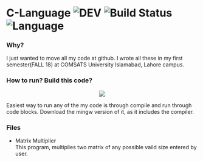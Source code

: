 # C-Language  ![DEV](https://img.shields.io/badge/Developer-Arose%20Niazi-blue.svg?style=popout-square&logo=codio) ![Build Status](https://img.shields.io/badge/Build-passing-brightgreen.svg?style=popout-square&logo=codio) ![Language](https://img.shields.io/badge/Programmed%20in-C-blue.svg?style=popout-square&logo=codio)
### Why?
I just wanted to move all my code at github. I wrote all these in my first semester(FALL 18) at COMSATS University Islamabad, Lahore campus. 

### How to run? Build this code? 
<p align="center"><a url='http://www.codeblocks.org/downloads/26'><img src='https://img.shields.io/badge/Codeblocks-Windows%20Mac-orange.svg?style=popout-square&logo=codio' /></a></p>
Easiest way to run any of the my code is through compile and run through code blocks. 
Download the mingw version of it, as it includes the compiler. 

### Files
- <discription> 
  <summary>Matrix Multiplier </summary>
  This program, multiplies two matrix of any possible vaild size entered by user. 
</discription>
